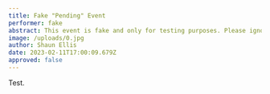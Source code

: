 ```yaml
---
title: Fake "Pending" Event
performer: fake
abstract: This event is fake and only for testing purposes. Please ignore.
image: /uploads/0.jpg
author: Shaun Ellis
date: 2023-02-11T17:00:09.679Z
approved: false
---
```

T﻿est.